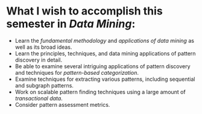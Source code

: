 
# What I wish to accomplish this semester in ***Data Mining***:

* Learn the _fundamental methodology_ and _applications of data mining_ as well as its broad ideas.
* Learn the principles, techniques, and data mining applications of pattern discovery in detail.
* Be able to examine several intriguing applications of pattern discovery and techniques for _pattern-based categorization_.
* Examine techniques for extracting various patterns, including sequential and subgraph patterns.
* Work on scalable pattern finding techniques using a large amount of _transactional data_.
* Consider pattern assessment metrics.